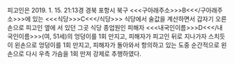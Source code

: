 피고인은 2019. 1. 15. 21:13경 경북 포항시 북구 <<<구아래주소>>>B<<</구아래주소>>>에 있는 <<<식당>>>C<<</식당>>> 식당에서 술값을 계산하면서 갑자기 오른손으로 피고인 옆에 서 있던 그곳 식당 종업원인 피해자 <<<내국인이름>>>D<<</내국인이름>>>(여, 51세)의 엉덩이를 1회 만지고, 피해자가 피고인 뒤로 지나가자 스치듯이 왼손으로 엉덩이를 1회 만지고, 피해자가 돌아와서 항의하고 있는 도중 순간적으로 왼손으로 다시 우측 가슴을 1회 만져 강제로 추행하였다.
